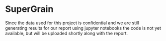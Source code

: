 # SuperGrain
Since the data used for this project is confidential and we are still generating results for our report using jupyter notebooks the code is not yet available,
but will be uploaded shortly along with the report.

